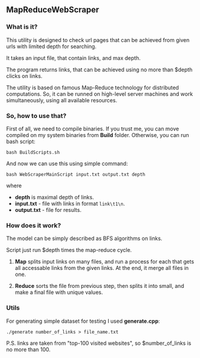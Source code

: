 ## MapReduceWebScraper

### What is it?

This utility is designed to check url pages that can be achieved from given urls with limited depth for searching.

It takes an input file, that contain links, and max depth.

The program returns links, that can be achieved using no more than $depth clicks on links.

The utility is based on famous Map-Reduce technology for distributed computations. So, it can be runned on high-level server machines and work simultaneously, using all available resources.

### So, how to use that?
First of all, we need to compile binaries. If you trust me, you can move compiled on my system binaries from **Build** folder. 
Otherwise, you can run bash script:
```commandline
bash BuildScripts.sh
```

And now we can use this using simple command:
```commandline
bash WebScraperMainScript input.txt output.txt depth
```
where
- **depth** is maximal depth of links.
- **input.txt** - file with links in format ```link\t1\n```.
- **output.txt** - file for results.


### How does it work?

The model can be simply described as BFS algorithms on links.

Script just run $depth times the map-reduce cycle.

1) **Map** splits input links on many files, and run a process for each that gets all accessable links from the given links. At the end, it merge all files in one.
 
2) **Reduce** sorts the file from previous step, then splits it into small, and make a final file with unique values.

### Utils
For generating simple dataset for testing I used **generate.cpp**:
```commandline
./generate number_of_links > file_name.txt
```
P.S. links are taken from "top-100 visited websites", so $number_of_links is no more than 100.
